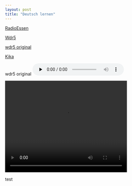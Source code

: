 ```yaml
---
layout: post
title: "Deutsch lernen"
---
```


[RadioEssen](http://edge.live.mp3.mdn.newmedia.nacamar.net/ps-radioessen_mobile/livestream.aac)


[Wdr5](http://wdr5-lh.akamaihd.net/i/wdr_wdr5@384698/index_1_a-p.m3u8?sd=10&rebase=on)

[wdr5 original](http://www.wdr.de/wdrlive/media/hls/wdr5.m3u8)


[Kika](http://livegeo.kika.de/i/livetvkika_de@75114/master.m3u8)





wdr5 original <audio controls="controls" preload="none" style="height:40px;" src="http://www.wdr.de/wdrlive/media/hls/wdr5.m3u8" >



<video src="http://kika_geo-lh.akamaihd.net/i/livetvkika_de@75114/index_3776_av-p.m3u8" height="300" width="400"></video>

test
